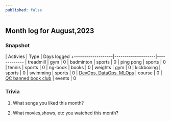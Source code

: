 ```yaml
---
published: false
---
```

## Month log for August,2023

### Snapshot

| Activies          | Type               | Days logged
+-------------------|--------------------|-------------
| treadmill         | gym                | 0
| badminton         | sports             | 0
| ping pong         | sports             | 0
| tennis            | sports             | 0
| ng-book           | books              | 0
| weights           | gym                | 0
| kickboxing        | sports             | 0
| swimming          | sports             | 0
| [DevOps, DataOps, MLOps](https://www.coursera.org/learn/devops-dataops-mlops-duke) | course | 0
| [QC banned book club](https://www.meetup.com/qc-banned-books-club/events/293871977/) | events | 0

### Trivia

1. What songs you liked this month?

2. What movies,shows, etc you watched this month?
